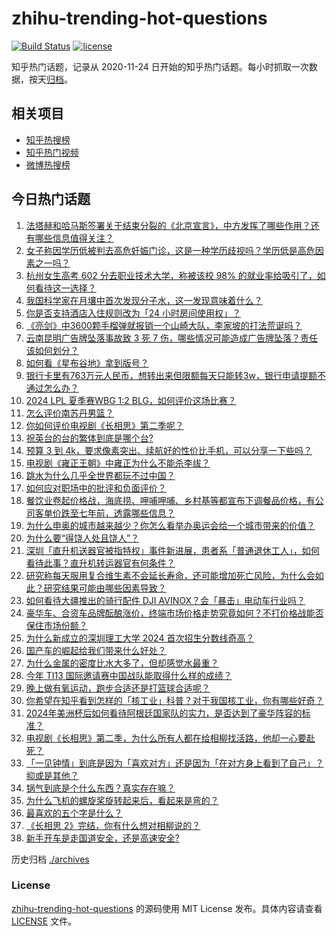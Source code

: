 # zhihu-trending-hot-questions

[![Build Status](https://github.com/justjavac/zhihu-trending-hot-questions/workflows/ci/badge.svg?branch=master)](https://github.com/justjavac/zhihu-trending-hot-questions/actions)
[![license](https://img.shields.io/github/license/justjavac/zhihu-trending-hot-questions)](https://github.com/justjavac/zhihu-trending-hot-questions/blob/master/LICENSE)

知乎热门话题，记录从 2020-11-24
日开始的知乎热门话题。每小时抓取一次数据，按天[归档](./archives)。

## 相关项目

- [知乎热搜榜](https://github.com/justjavac/zhihu-trending-top-search)
- [知乎热门视频](https://github.com/justjavac/zhihu-trending-hot-video)
- [微博热搜榜](https://github.com/justjavac/weibo-trending-hot-search)

## 今日热门话题

<!-- BEGIN -->
<!-- 最后更新时间 Wed Jul 24 2024 01:15:03 GMT+0800 (China Standard Time) -->

1. [法塔赫和哈马斯签署关于结束分裂的《北京宣言》，中方发挥了哪些作用？还有哪些信息值得关注？](https://www.zhihu.com/question/662356140)
1. [女子称因学历低被判去高危妊娠门诊，这是一种学历歧视吗？学历低是高危因素之一吗？](https://www.zhihu.com/question/662350319)
1. [杭州女生高考 602 分去职业技术大学，称被该校 98% 的就业率给吸引了，如何看待这一选择？](https://www.zhihu.com/question/662342256)
1. [我国科学家在月壤中首次发现分子水，这一发现意味着什么？](https://www.zhihu.com/question/662387263)
1. [你是否支持酒店入住规则改为「24 小时房间使用权」？](https://www.zhihu.com/question/661942109)
1. [《亮剑》中3600颗手榴弹就报销一个山崎大队，李家坡的打法荒诞吗？](https://www.zhihu.com/question/656325032)
1. [云南昆明广告牌坠落事故致 3 死 7 伤，哪些情况可能造成广告牌坠落？责任该如何划分？](https://www.zhihu.com/question/662370135)
1. [如何看《星布谷地》拿到版号？](https://www.zhihu.com/question/662280928)
1. [银行卡里有763万元人民币，想转出来但限额每天只能转3w，银行申请提额不通过怎么办？](https://www.zhihu.com/question/662342815)
1. [2024 LPL 夏季赛WBG 1:2 BLG，如何评价这场比赛？](https://www.zhihu.com/question/662394603)
1. [怎么评价南苏丹男篮？](https://www.zhihu.com/question/662190327)
1. [你如何评价电视剧《长相思》第二季呢？](https://www.zhihu.com/question/661976051)
1. [祝英台的台的繁体到底是哪个台?](https://www.zhihu.com/question/662310106)
1. [预算 3 到 4k，要求像素突出、续航好的性价比手机，可以分享一下些吗？](https://www.zhihu.com/question/662334695)
1. [电视剧《雍正王朝》中雍正为什么不能杀李绂？](https://www.zhihu.com/question/662254769)
1. [跳水为什么几乎全世界都玩不过中国？](https://www.zhihu.com/question/662265270)
1. [如何应对职场中的批评和负面评价？](https://www.zhihu.com/question/661211664)
1. [餐饮业卷起价格战，海底捞、呷哺呷哺、乡村基等都宣布下调餐品价格，有公司客单价跌至七年前，透露哪些信息？](https://www.zhihu.com/question/662355628)
1. [为什么申奥的城市越来越少？你怎么看举办奥运会给一个城市带来的价值？](https://www.zhihu.com/question/661762100)
1. [为什么要“得饶人处且饶人”？](https://www.zhihu.com/question/54330855)
1. [深圳「直升机送器官被指特权」事件新进展，患者系「普通退休工人」，如何看待此事？直升机转运器官有何条件？](https://www.zhihu.com/question/662344864)
1. [研究称每天服用复合维生素不会延长寿命，还可能增加死亡风险，为什么会如此？研究结果可能由哪些因素导致？](https://www.zhihu.com/question/662171082)
1. [如何看待大疆推出的骑行配件 DJI AVINOX？会「暴击」电动车行业吗？](https://www.zhihu.com/question/660500104)
1. [豪华车、合资车品牌酝酿涨价，终端市场价格走势究竟如何？不打价格战能否保住市场份额？](https://www.zhihu.com/question/662355632)
1. [为什么新成立的深圳理工大学 2024 首次招生分数线奇高？](https://www.zhihu.com/question/661998743)
1. [国产车的崛起给我们带来什么好处？](https://www.zhihu.com/question/620117759)
1. [为什么金属的密度比水大多了，但却感觉水最重？](https://www.zhihu.com/question/615476997)
1. [今年 TI13 国际邀请赛中国战队能取得什么样的成绩？](https://www.zhihu.com/question/662256690)
1. [晚上做有氧运动，跑步合适还是打篮球合适呢？](https://www.zhihu.com/question/662143739)
1. [你希望在知乎看到怎样的「核工业」科普？对于我国核工业，你有哪些好奇？](https://www.zhihu.com/question/660810038)
1. [2024年美洲杯后如何看待阿根廷国家队的实力，是否达到了豪华阵容的标准？](https://www.zhihu.com/question/662140936)
1. [电视剧《长相思》第二季，为什么所有人都在给相柳找活路，他却一心要赴死？](https://www.zhihu.com/question/661922347)
1. [「一见钟情」到底是因为「喜欢对方」还是因为「在对方身上看到了自己」？抑或是其他？](https://www.zhihu.com/question/661850842)
1. [锅气到底是个什么东西？真实存在嘛？](https://www.zhihu.com/question/27228150)
1. [为什么飞机的螺旋桨旋转起来后，看起来是弯的？](https://www.zhihu.com/question/662084956)
1. [最喜欢的五个字是什么？](https://www.zhihu.com/question/662139341)
1. [《长相思 2》完结，你有什么想对相柳说的？](https://www.zhihu.com/question/662315964)
1. [新手开车是走国道安全，还是高速安全?](https://www.zhihu.com/question/658342531)

<!-- END -->

历史归档 [./archives](./archives)

### License

[zhihu-trending-hot-questions](https://github.com/justjavac/zhihu-trending-hot-questions)
的源码使用 MIT License 发布。具体内容请查看 [LICENSE](./LICENSE) 文件。
